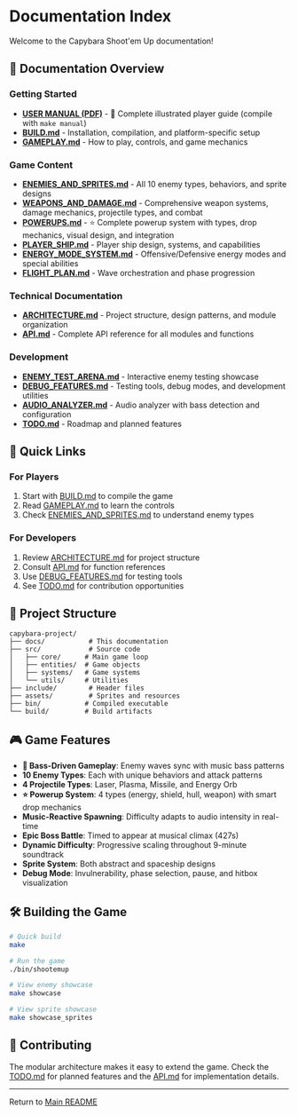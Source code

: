 # Documentation Index

Welcome to the Capybara Shoot'em Up documentation!

## 📖 Documentation Overview

### Getting Started
- **[USER MANUAL (PDF)](USER_MANUAL.pdf)** - 📖 Complete illustrated player guide (compile with `make manual`)
- **[BUILD.md](BUILD.md)** - Installation, compilation, and platform-specific setup
- **[GAMEPLAY.md](GAMEPLAY.md)** - How to play, controls, and game mechanics

### Game Content
- **[ENEMIES_AND_SPRITES.md](ENEMIES_AND_SPRITES.md)** - All 10 enemy types, behaviors, and sprite designs
- **[WEAPONS_AND_DAMAGE.md](WEAPONS_AND_DAMAGE.md)** - Comprehensive weapon systems, damage mechanics, projectile types, and combat
- **[POWERUPS.md](POWERUPS.md)** - ⭐ Complete powerup system with types, drop mechanics, visual design, and integration
- **[PLAYER_SHIP.md](PLAYER_SHIP.md)** - Player ship design, systems, and capabilities
- **[ENERGY_MODE_SYSTEM.md](ENERGY_MODE_SYSTEM.md)** - Offensive/Defensive energy modes and special abilities
- **[FLIGHT_PLAN.md](FLIGHT_PLAN.md)** - Wave orchestration and phase progression

### Technical Documentation
- **[ARCHITECTURE.md](ARCHITECTURE.md)** - Project structure, design patterns, and module organization
- **[API.md](API.md)** - Complete API reference for all modules and functions

### Development
- **[ENEMY_TEST_ARENA.md](ENEMY_TEST_ARENA.md)** - Interactive enemy testing showcase
- **[DEBUG_FEATURES.md](DEBUG_FEATURES.md)** - Testing tools, debug modes, and development utilities
- **[AUDIO_ANALYZER.md](AUDIO_ANALYZER.md)** - Audio analyzer with bass detection and configuration
- **[TODO.md](TODO.md)** - Roadmap and planned features

## 🚀 Quick Links

### For Players
1. Start with [BUILD.md](BUILD.md) to compile the game
2. Read [GAMEPLAY.md](GAMEPLAY.md) to learn the controls
3. Check [ENEMIES_AND_SPRITES.md](ENEMIES_AND_SPRITES.md) to understand enemy types

### For Developers
1. Review [ARCHITECTURE.md](ARCHITECTURE.md) for project structure
2. Consult [API.md](API.md) for function references
3. Use [DEBUG_FEATURES.md](DEBUG_FEATURES.md) for testing tools
4. See [TODO.md](TODO.md) for contribution opportunities

## 📁 Project Structure

```
capybara-project/
├── docs/           # This documentation
├── src/            # Source code
│   ├── core/      # Main game loop
│   ├── entities/  # Game objects
│   ├── systems/   # Game systems
│   └── utils/     # Utilities
├── include/        # Header files
├── assets/         # Sprites and resources
├── bin/           # Compiled executable
└── build/         # Build artifacts
```

## 🎮 Game Features

- **🎵 Bass-Driven Gameplay**: Enemy waves sync with music bass patterns
- **10 Enemy Types**: Each with unique behaviors and attack patterns
- **4 Projectile Types**: Laser, Plasma, Missile, and Energy Orb
- **⭐ Powerup System**: 4 types (energy, shield, hull, weapon) with smart drop mechanics
- **Music-Reactive Spawning**: Difficulty adapts to audio intensity in real-time
- **Epic Boss Battle**: Timed to appear at musical climax (427s)
- **Dynamic Difficulty**: Progressive scaling throughout 9-minute soundtrack
- **Sprite System**: Both abstract and spaceship designs
- **Debug Mode**: Invulnerability, phase selection, pause, and hitbox visualization

## 🛠️ Building the Game

```bash
# Quick build
make

# Run the game
./bin/shootemup

# View enemy showcase
make showcase

# View sprite showcase
make showcase_sprites
```

## 📝 Contributing

The modular architecture makes it easy to extend the game. Check the [TODO.md](TODO.md) for planned features and the [API.md](API.md) for implementation details.

---

Return to [Main README](../README.md)
